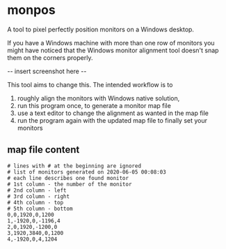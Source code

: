 # monpos
A tool to pixel perfectly position monitors on a Windows desktop.

If you have a Windows machine with more than one row of monitors you might have noticed that the Windows monitor alignment tool doesn't snap them on the corners properly.

-- insert screenshot here --

This tool aims to change this. The intended workflow is to 
1. roughly align the monitors with Windows native solution,
2. run this program once, to generate a monitor map file
3. use a text editor to change the alignment as wanted in the map file
4. run the program again with the updated map file to finally set your monitors

## map file content

```
# lines with # at the beginning are ignored
# list of monitors generated on 2020-06-05 00:08:03
# each line describes one found monitor
# 1st column - the number of the monitor
# 2nd column - left 
# 3rd column - right
# 4th column - top
# 5th column - bottom
0,0,1920,0,1200
1,-1920,0,-1196,4
2,0,1920,-1200,0
3,1920,3840,0,1200
4,-1920,0,4,1204
```
